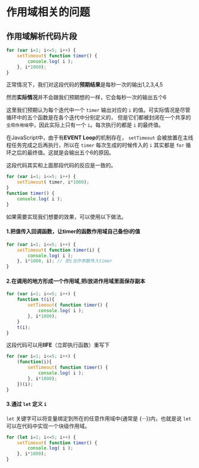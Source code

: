 # 作用域相关的问题

## 作用域解析代码片段
````javascript
for (var i=1; i<=5; i++) { 
    setTimeout( function timer() {
        console.log( i );
    }, i*1000);
}
````
正常情况下，我们对这段代码的**预期结果**是每秒一次的输出1,2,3,4,5

然而**实际情况**并不会跟我们预期想的一样，它会每秒一次的输出五个6

这里我们预期认为每个迭代中一个 `timer` 输出对应的 `i` 的值。可实际情况是尽管循环中的五个函数是在各个迭代中分别定义的， 但是它们都被封闭在一个共享的`全局作用域`中，因此实际上只有一个 `i`。每次执行的都是 `i` 的最终值。

在JavaScript中，由于有**EVENT Loop**的机制存在， `setTimeout` 会被放置在主线程任务完成之后再执行，所以在 `timer` 每次生成的时候传入的 `i` 其实都是 `for` 循环之后的最终值。这就是会输出五个6的原因。

这段代码其实和上面那段代码的反应是一致的。

````javascript
for (var i=1; i<=5; i++) { 
    setTimeout( timer, i*1000);
}
function timer() {
    console.log( i );
}
````

如果需要实现我们想要的效果，可以使用以下做法。

#### 1.把值传入回调函数，让timer的函数作用域自己备份i的值

````js
for (var i=1; i<=5; i++) {
    setTimeout( function timer(i) {
        console.log( i );
    }, i*1000, i); // 把i当作参数传入timer
}
````

#### 2.在调用的地方形成一个作用域,把i放进作用域里面保存副本

````js
for (var i=1; i<=5; i++) {
    function t(i){
        setTimeout( function timer() {
            console.log( i );
        }, i*1000);
    }
    t(i);
}
````

这段代码可以用**IIFE**（立即执行函数）重写下

````js
for (var i=1; i<=5; i++) {
    (function(i){
        setTimeout( function timer() {
            console.log( i );
        }, i*1000);
    })(i);
}

````

#### 3.通过 `let` 定义 `i`

`let` 关键字可以将变量绑定到所在的任意作用域中(通常是 {···})内，也就是说 `let` 可以在代码中实现一个块级作用域。

````js
for (let i=1; i<=5; i++) {
    setTimeout( function timer() {
        console.log( i );
    }, i*1000);
}
````